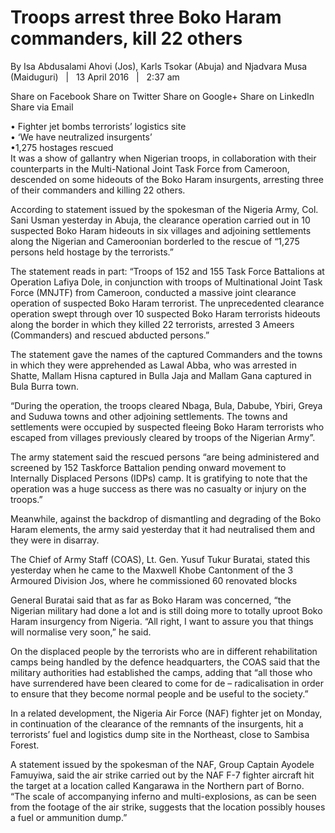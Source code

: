 # Troops arrest three Boko Haram commanders, kill 22 others

By Isa Abdusalami Ahovi \(Jos\), Karls Tsokar \(Abuja\) and Njadvara Musa \(Maiduguri\)   |   13 April 2016   |   2:37 am 

Share on Facebook Share on Twitter Share on Google+ Share on LinkedIn Share via Email

• Fighter jet bombs terrorists’ logistics site  
• ‘We have neutralized insurgents’  
•1,275 hostages rescued  
It was a show of gallantry when Nigerian troops, in collaboration with their counterparts in the Multi-National Joint Task Force from Cameroon, descended on some hideouts of the Boko Haram insurgents, arresting three of their commanders and killing 22 others.

According to statement issued by the spokesman of the Nigeria Army, Col. Sani Usman yesterday in Abuja, the clearance operation carried out in 10 suspected Boko Haram hideouts in six villages and adjoining settlements along the Nigerian and Cameroonian borderled to the rescue of “1,275 persons held hostage by the terrorists.”

The statement reads in part: “Troops of 152 and 155 Task Force Battalions at Operation Lafiya Dole, in conjunction with troops of Multinational Joint Task Force \(MNJTF\) from Cameroon, conducted a massive joint clearance operation of suspected Boko Haram terrorist. The unprecedented clearance operation swept through over 10 suspected Boko Haram terrorists hideouts along the border in which they killed 22 terrorists, arrested 3 Ameers \(Commanders\) and rescued abducted persons.”

The statement gave the names of the captured Commanders and the towns in which they were apprehended as Lawal Abba, who was arrested in Shatte, Mallam Hisna captured in Bulla Jaja and Mallam Gana captured in Bula Burra town.

“During the operation, the troops cleared Nbaga, Bula, Dabube, Ybiri, Greya and Suduwa towns and other adjoining settlements. The towns and settlements were occupied by suspected fleeing Boko Haram terrorists who escaped from villages previously cleared by troops of the Nigerian Army”.

The army statement said the rescued persons “are being administered and screened by 152 Taskforce Battalion pending onward movement to Internally Displaced Persons \(IDPs\) camp. It is gratifying to note that the operation was a huge success as there was no casualty or injury on the troops.”

Meanwhile, against the backdrop of dismantling and degrading of the Boko Haram elements, the army said yesterday that it had neutralised them and they were in disarray.

The Chief of Army Staff \(COAS\), Lt. Gen. Yusuf Tukur Buratai, stated this yesterday when he came to the Maxwell Khobe Cantonment of the 3 Armoured Division Jos, where he commissioned 60 renovated blocks

General Buratai said that as far as Boko Haram was concerned, “the Nigerian military had done a lot and is still doing more to totally uproot Boko Haram insurgency from Nigeria. “All right, I want to assure you that things will normalise very soon,” he said.

On the displaced people by the terrorists who are in different rehabilitation camps being handled by the defence headquarters, the COAS said that the military authorities had established the camps, adding that “all those who have surrendered have been cleared to come for de – radicalisation in order to ensure that they become normal people and be useful to the society.”

In a related development, the Nigeria Air Force \(NAF\) fighter jet on Monday, in continuation of the clearance of the remnants of the insurgents, hit a terrorists’ fuel and logistics dump site in the Northeast, close to Sambisa Forest.

A statement issued by the spokesman of the NAF, Group Captain Ayodele Famuyiwa, said the air strike carried out by the NAF F-7 fighter aircraft hit the target at a location called Kangarawa in the Northern part of Borno. “The scale of accompanying inferno and multi-explosions, as can be seen from the footage of the air strike, suggests that the location possibly houses a fuel or ammunition dump.”
